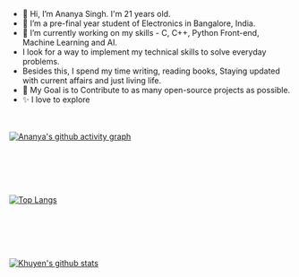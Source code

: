 - 👋 Hi, I’m Ananya Singh. I'm 21 years old.
- 👀 I’m a pre-final year student of Electronics in Bangalore, India.
- 🌱 I’m currently working on my skills - C, C++, Python Front-end, Machine Learning and AI.
- I look for a way to implement my technical skills to solve everyday problems.
- Besides this, I spend my time writing, reading books, Staying updated with current affairs and just living life.
- 🎯 My Goal is to Contribute to as many open-source projects as possible.
- ✨ I love to explore

<!---
ananyasinghwork/ananyasinghwork is a ✨ special ✨ repository because its `README.md` (this file) appears on your GitHub profile.
You can click the Preview link to take a look at your changes.
--->
<br> </br>
[![Ananya's github activity graph](https://github-readme-activity-graph.vercel.app/graph?username=ananyasinghwork&theme=github-light)](https://github.com/ananyasinghwork/github-readme-activity-graph)

<br> </br>
<br> </br>

[![Top Langs](https://github-readme-stats.vercel.app/api/top-langs/?username=ananyasinghwork)](https://github.com/ananyasinghwork/github-readme-stats)

<br> </br>
<br> </br>

[![Khuyen's github stats](https://github-readme-stats.vercel.app/api?username=ananyasinghwork&count_private=true&show_icons=true&theme=radical&hide_rank=false)](https://github.com/ananyasinghwork/github-readme-stats)
